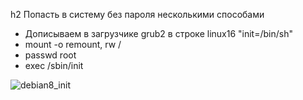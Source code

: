
h2  Попасть в систему без пароля несколькими способами
- Дописываем в загрузчике grub2 в строке linux16 "init=/bin/sh"
- mount -o remount, rw /
- passwd root
- exec /sbin/init

![debian8_init](https://github.com/kyourselfer/OTUS_LinuxAdmin201804/blob/master/lesson4_boot/debian8_init_.jpeg)

